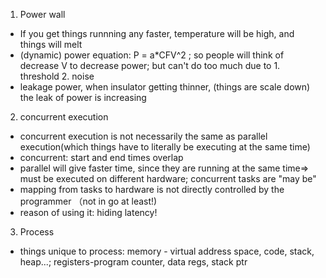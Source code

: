 1. Power wall 
- If you get things runnning any faster, temperature will be high, and things will melt
- (dynamic) power equation: P = a*CFV^2   ; so people will think of decrease V to decrease power; but can't do too much due to 1. threshold 2. noise
- leakage power, when insulator getting thinner, (things are scale down) the leak of power is increasing 

2. concurrent execution
- concurrent execution is not necessarily the same as parallel execution(which things have to literally be executing at the same time)
- concurrent: start and end times overlap
- parallel will give faster time, since they are running at the same time=> must be executed on different hardware; concurrent tasks are "may be"
- mapping from tasks to hardware is not directly controlled by the programmer （not in go at least!)
- reason of using it: hiding latency!

3. Process
- things unique to process: memory - virtual address space, code, stack, heap...; registers-program counter, data regs, stack ptr

